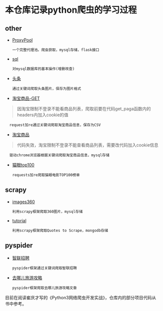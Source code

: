 # 本仓库记录python爬虫的学习过程
## other
- [ProxyPool](https://github.com/BigOrange128/Python-Spider/tree/master/ProxyPool)
    
      一个完整代理池。爬虫获取，mysql存储，flask接口
- [sql](https://github.com/BigOrange128/Python-Spider/blob/master/sql.py)

      对mysql数据库的基本操作(增删改查)
- [头条](https://github.com/BigOrange128/Python-Spider/blob/master/%E5%A4%B4%E6%9D%A1.py)

      通过关键词爬取头条图片，保存为图片格式
- [淘宝商品-GET](https://github.com/BigOrange128/Python-Spider/blob/master/%E6%B7%98%E5%AE%9D%E5%95%86%E5%93%81-GET.py)
> 因淘宝限制不登录不能看商品列表，爬取前要在代码get_paga函数内的headers内加入cookie的值
 
      request加re通过关键词爬取淘宝商品信息，保存为CSV
- [淘宝商品](https://github.com/BigOrange128/Python-Spider/blob/master/%E6%B7%98%E5%AE%9D%E5%95%86%E5%93%81.py)
> 代码失效，淘宝限制不登录不能查看商品列表，需要改代码加入cookie信息
 
      驱动chrome浏览器根据关键词爬取淘宝商品信息，mysql存储
- [猫眼top100](https://github.com/BigOrange128/Python-Spider/blob/master/%E7%8C%AB%E7%9C%BCTOP100.py)
    
      requests加re爬取猫眼电影TOP100榜单
## scrapy
- [images360](https://github.com/BigOrange128/Python-Spider/tree/master/images360)
        
      利用scrapy框架爬取360图片，mysql存储
- [tutorial](https://github.com/BigOrange128/Python-Spider/tree/master/tutorial)
      
      利用scrapy框架爬取Quotes to Scrape，mongodb存储
## pyspider
- [智联招聘](https://github.com/BigOrange128/Python-Spider/blob/master/%E6%99%BA%E8%81%94%E6%8B%9B%E8%81%98.py)

      pyspider框架通过关键词爬取智联招聘
- [去哪儿旅游攻略](https://github.com/BigOrange128/Python-Spider/blob/master/%E5%8E%BB%E5%93%AA%E5%84%BF%E6%97%85%E6%B8%B8%E6%94%BB%E7%95%A5.py)
    
      pyspider框架爬取去哪儿旅游攻略文章

目前在阅读崔庆才写的《Python3网络爬虫开发实战》，仓库内的部分项目代码从书中参考。
    
    

